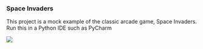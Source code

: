 ### Space Invaders
  
This project is a mock example of the classic arcade game, Space Invaders.  
Run this in a Python IDE such as PyCharm  
  
![](https://github.com/david125tran/space_invaders/blob/main/Space%20Invaders%20GIF.gif)  

